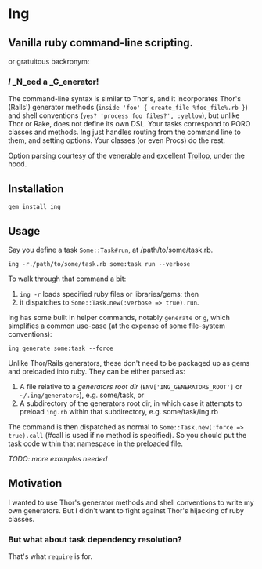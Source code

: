 ﻿# Ing
## Vanilla ruby command-line scripting.

or gratuitous backronym:
### _I_ _N_eed a _G_enerator! 

The command-line syntax is similar to Thor's, and it incorporates Thor's 
(Rails') generator methods (`inside 'foo' { create_file %foo_file%.rb }`) and
shell conventions (`yes? 'process foo files?', :yellow`), but unlike Thor or
Rake, does not define its own DSL. Your tasks correspond to PORO classes and methods. Ing just handles routing from the command line to them, and setting
options. Your classes (or even Procs) do the rest.

Option parsing courtesy of the venerable and excellent
[Trollop](http://trollop.rubyforge.org/), under the hood.

## Installation

    gem install ing
    
## Usage
    
Say you define a task `Some::Task#run`, at /path/to/some/task.rb.

    ing -r./path/to/some/task.rb some:task run --verbose
    
To walk through that command a bit: 

1. `ing -r` loads specified ruby files or libraries/gems; then
2. it dispatches to `Some::Task.new(:verbose => true).run`.

Ing has some built in helper commands, notably `generate` or `g`, which
simplifies a common use-case (at the expense of some file-system conventions):

    ing generate some:task --force

Unlike Thor/Rails generators, these don't need to be packaged up as gems
and preloaded into ruby. They can be either parsed as:

1. A file relative to a _generators root dir_ (`ENV['ING_GENERATORS_ROOT']` or
`~/.ing/generators`), e.g. some/task, or
2. A subdirectory of the generators root dir, in which case it attempts to
preload `ing.rb` within that subdirectory, e.g. some/task/ing.rb

The command is then dispatched as normal to 
`Some::Task.new(:force => true).call`  (#call is used if no method is
specified). So you should put the task code within that namespace in the
preloaded file.

_TODO: more examples needed_

## Motivation

I wanted to use Thor's generator methods and shell conventions to write my own
generators. But I didn't want to fight against Thor's hijacking of ruby classes.

### But what about task dependency resolution?

That's what `require` is for.
